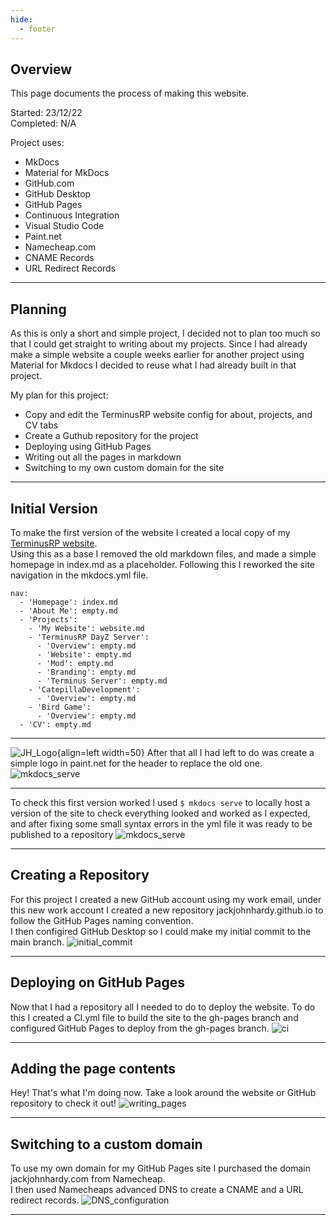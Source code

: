 ```yaml
---
hide:
  - footer
---
```


## Overview
This page documents the process of making this website.  

Started: 23/12/22  
Completed: N/A

Project uses:  

- MkDocs
- Material for MkDocs
- GitHub.com
- GitHub Desktop
- GitHub Pages
- Continuous Integration
- Visual Studio Code
- Paint.net
- Namecheap.com
- CNAME Records
- URL Redirect Records

---

## Planning
As this is only a short and simple project, I decided not to plan too much so that I could get straight to writing about my projects.
Since I had already make a simple website a couple weeks earlier for another project using Material for Mkdocs I decided to reuse what I had already built in that project.  

My plan for this project:  

- Copy and edit the TerminusRP website config for about, projects, and CV tabs
- Create a Guthub repository for the project
- Deploying using GitHub Pages
- Writing out all the pages in markdown
- Switching to my own custom domain for the site

---

## Initial Version
To make the first version of the website I created a local copy of my [TerminusRP website](empty.md).  
Using this as a base I removed the old markdown files, and made a simple homepage in index.md as a placeholder. 
Following this I reworked the site navigation in the mkdocs.yml file.  
```
nav:
  - 'Homepage': index.md
  - 'About Me': empty.md
  - 'Projects':
    - 'My Website': website.md
    - 'TerminusRP DayZ Server':
      - 'Overview': empty.md
      - 'Website': empty.md
      - 'Mod': empty.md
      - 'Branding': empty.md
      - 'Terminus Server': empty.md
    - 'CatepillaDevelopment':
      - 'Overview': empty.md
    - 'Bird Game':
      - 'Overview': empty.md
  - 'CV': empty.md
```

---

![JH_Logo](img/JH_Logo.png){align=left width=50}
After that all I had left to do was create a simple logo in paint.net for the header to replace the old one.  
![mkdocs_serve](img/logo_creation.png)

---

To check this first version worked I used `$ mkdocs serve` to locally host a version of the site to check everything looked and worked as I expected, 
and after fixing some small syntax errors in the yml file it was ready to be published to a repository
![mkdocs_serve](img/mkdocs_serve.png)

---

## Creating a Repository
For this project I created a new GitHub account using my work email, under this new work account I created a new repository 
jackjohnhardy.github.io to follow the GitHub Pages naming convention.  
I then configired GitHub Desktop so I could make my initial commit to the main branch.
![initial_commit](img/initial_commit.png)

---

## Deploying on GitHub Pages
Now that I had a repository all I needed to do to deploy the website.
To do this I created a CI.yml file to build the site to the gh-pages branch and configured GitHub Pages to deploy from the gh-pages branch.
![ci](img/ci.png)

---

## Adding the page contents
Hey! That's what I'm doing now. Take a look around the website or GitHub repository to check it out!
![writing_pages](img/writing_pages.png)

---

## Switching to a custom domain
To use my own domain for my GitHub Pages site I purchased the domain jackjohnhardy.com from Namecheap.  
I then used Namecheaps advanced DNS to create a CNAME and a URL redirect records.
![DNS_configuration](img/DNS_configuration.png)

---